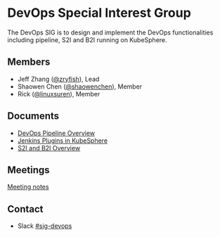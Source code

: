 # DevOps Special Interest Group

The DevOps SIG is to design and implement the DevOps functionalities including pipeline, S2I and B2I running on KubeSphere.

## Members

- Jeff Zhang ([@zryfish](https://github.com/zryfish)), Lead
- Shaowen Chen ([@shaowenchen](https://github.com/shaowenchen)), Member
- Rick ([@linuxsuren](https://github.com/linuxSuRen/)), Member

## Documents

- [DevOps Pipeline Overview](concepts-and-designs/devops-pipeline-overview.md)
- [Jenkins Plugins in KubeSphere](concepts-and-designs/jenkins-plugin.md)
- [S2I and B2I Overview](concepts-and-designs/s2i-b2i-overview.md)

## Meetings

[Meeting notes](https://docs.google.com/document/d/1ZORl7ZhRlZxKXFle2LGPRJqXzlr6EDhu2A7qzjybfro/)

## Contact

- Slack [#sig-devops](https://kubesphere.slack.com/messages/sig-devops)
